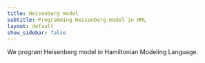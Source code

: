 ```yaml
---
title: Heisenberg model
subtitle: Programming Heisenberg model in HML
layout: default
show_sidebar: false
---
```


We program Heisenberg model in Hamiltonian Modeling Language.